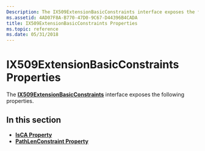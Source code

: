 ```yaml
---
Description: The IX509ExtensionBasicConstraints interface exposes the following properties.
ms.assetid: 4AD07F8A-B770-47D0-9C67-D44396B4CADA
title: IX509ExtensionBasicConstraints Properties
ms.topic: reference
ms.date: 05/31/2018
---
```


# IX509ExtensionBasicConstraints Properties

The [**IX509ExtensionBasicConstraints**](/windows/desktop/api/CertEnroll/nn-certenroll-ix509extensionbasicconstraints) interface exposes the following properties.

## In this section

-   [**IsCA Property**](/windows/desktop/api/CertEnroll/nf-certenroll-ix509extensionbasicconstraints-get_isca)
-   [**PathLenConstraint Property**](/windows/desktop/api/CertEnroll/nf-certenroll-ix509extensionbasicconstraints-get_pathlenconstraint)

 

 



